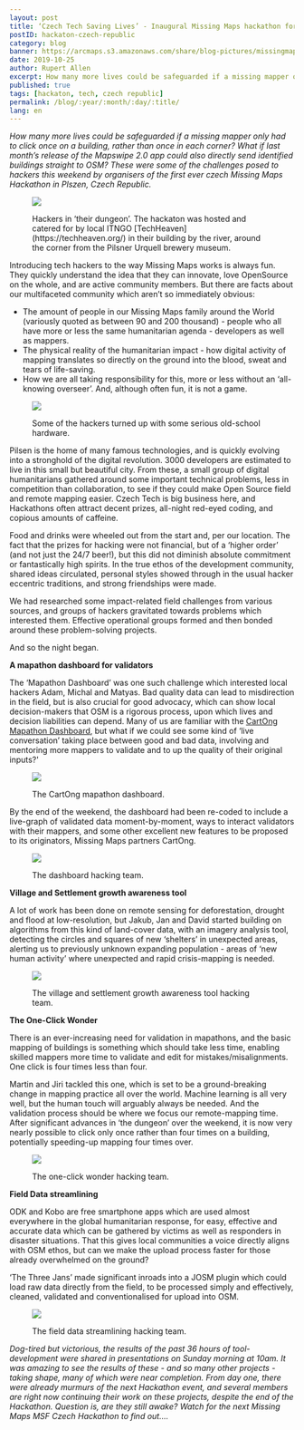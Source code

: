 ```yaml
---
layout: post
title: ‘Czech Tech Saving Lives’ - Inaugural Missing Maps hackathon for Czech Republic. A national first.
postID: hackaton-czech-republic
category: blog
banner: https://arcmaps.s3.amazonaws.com/share/blog-pictures/missingmaps-blog_20191025_one-click-hacking-team.jpg
date: 2019-10-25
author: Rupert Allen
excerpt: How many more lives could be safeguarded if a missing mapper only had to click once on a building, rather than once in each corner? What if last month’s release of the Mapswipe 2.0 app could also directly send identified buildings straight to OSM? These were some of the challenges posed to hackers this weekend by organisers of the first ever czech Missing Maps Hackathon in Plszen, Czech Republic.
published: true
tags: [hackaton, tech, czech republic]
permalink: /blog/:year/:month/:day/:title/
lang: en
---
```


*How many more lives could be safeguarded if a missing mapper only had to click once on a building, rather than once in each corner? What if last month’s release of the Mapswipe 2.0 app could also directly send identified buildings straight to OSM? These were some of the challenges posed to hackers this weekend by organisers of the first ever czech Missing Maps Hackathon in Plszen, Czech Republic.*

<figure>
<img src="https://arcmaps.s3.amazonaws.com/share/blog-pictures/missingmaps-blog_20191025_techheaven.jpg">
<p class="caption">Hackers in ‘their dungeon’. The hackaton was hosted and catered for by local ITNGO [TechHeaven](https://techheaven.org/) in their building by the river, around the corner from the Pilsner Urquell brewery museum.</p>
</figure>

Introducing tech hackers to the way Missing Maps works is always fun. They quickly understand the idea that they can innovate, love OpenSource on the whole, and are active community members. But there are facts about our multifaceted community which aren’t so immediately obvious:

- The amount of people in our Missing Maps family around the World (variously quoted as between 90 and 200 thousand) - people who all have more or less the same humanitarian agenda - developers as well as mappers.
- The physical reality of the humanitarian impact - how digital activity of mapping translates so directly on the ground into the blood, sweat and tears of life-saving.
- How we are all taking responsibility for this, more or less without an ‘all-knowing overseer’. And, although often fun, it is not a game.

<figure>
<img src="https://arcmaps.s3.amazonaws.com/share/blog-pictures/missingmaps-blog_20191025_old-school-hardware.jpg">
<p class="caption">Some of the hackers turned up with some serious old-school hardware.</p>
</figure>

Pilsen is the home of many famous technologies, and is quickly evolving into a stronghold of the digital revolution. 3000 developers are estimated to live in this small but beautiful city. From these, a small group of digital humanitarians gathered around some important technical problems, less in competition than collaboration, to see if they could make Open Source field and remote mapping easier. Czech Tech is big business here, and Hackathons often attract decent prizes, all-night red-eyed coding, and copious amounts of caffeine. 

Food and drinks were wheeled out from the start and, per our location. The fact that the prizes for hacking were not financial, but of a ‘higher order’ (and not just the 24/7 beer!), but this did not diminish absolute commitment or fantastically high spirits. In the true ethos of the development community, shared ideas circulated, personal styles showed through in the usual hacker eccentric traditions, and strong friendships were made.

We had researched some impact-related field challenges from various sources, and groups of hackers gravitated towards problems which interested them. Effective operational groups formed and then bonded around these problem-solving projects.

And so the night began. 

**A mapathon dashboard for validators**

The ‘Mapathon Dashboard’ was one such challenge which interested local hackers Adam, Michal and Matyas. Bad quality data can lead to misdirection in the field, but is also crucial for good advocacy, which can show local decision-makers that OSM is a rigorous process, upon which lives and decision liabilities can depend. Many of us are familiar with the [CartOng Mapathon Dashboard](http://mapathon.cartong.org/), but what if we could see some kind of ‘live conversation’ taking place between good and bad data, involving and mentoring more mappers to validate and to up the quality of their original inputs?'

<figure>
<img src="https://arcmaps.s3.amazonaws.com/share/blog-pictures/missingmaps-blog_20191025_mapathon-dashboard.png">
<p class="caption">The CartOng mapathon dashboard.</p>
</figure>

By the end of the weekend, the dashboard had been re-coded to include a live-graph of validated data moment-by-moment, ways to interact validators with their mappers, and some other excellent new features to be proposed to its originators, Missing Maps partners CartOng.

<figure>
<img src="https://arcmaps.s3.amazonaws.com/share/blog-pictures/missingmaps-blog_20191025D_dashboard-hacking-team.jpg">
<p class="caption">The dashboard hacking team.</p>
</figure>

**Village and Settlement growth awareness tool**

A lot of work has been done on remote sensing for deforestation, drought and flood at low-resolution, but Jakub, Jan and David started building on algorithms from this kind of land-cover data, with an imagery analysis tool, detecting the circles and squares of new ‘shelters’ in unexpected areas, alerting us to previously unknown expanding population -  areas of ‘new human activity’ where unexpected and rapid crisis-mapping is needed.

<figure>
<img src="https://arcmaps.s3.amazonaws.com/share/blog-pictures/missingmaps-blog_20191025_village-growth-hacking-team.jpg">
<p class="caption">The village and settlement growth awareness tool hacking team.</p>
</figure>

**The One-Click Wonder**

There is an ever-increasing need for validation in mapathons, and the basic mapping of buildings is something which should take less time, enabling skilled mappers more time to validate and edit for mistakes/misalignments. One click is four times less than four.

Martin and Jiri tackled this one, which is set to be a ground-breaking change in mapping practice all over the world. Machine learning is all very well, but the human touch will arguably always be needed. And the validation process should be where we focus our remote-mapping time.  After significant advances in ‘the dungeon’ over the weekend, it is now very nearly possible to click only once rather than four times on a building, potentially speeding-up mapping four times over. 

<figure>
<img src="https://arcmaps.s3.amazonaws.com/share/blog-pictures/missingmaps-blog_20191025_one-click-hacking-team.jpg">
<p class="caption">The one-click wonder hacking team.</p>
</figure>

**Field Data streamlining**

ODK and Kobo are free smartphone apps which are used almost everywhere in the global humanitarian response, for easy, effective and accurate data which can be gathered by victims as well as responders in disaster situations. That this gives local communities a voice directly aligns with OSM ethos, but can we make the upload process faster for those already overwhelmed on the ground?

‘The Three Jans’ made significant inroads into a JOSM plugin which could load raw data directly from the field, to be processed simply and effectively, cleaned, validated and conventionalised for upload into OSM.

<figure>
<img src="https://arcmaps.s3.amazonaws.com/share/blog-pictures/missingmaps-blog_20191025_field-data-hacking-team.jpg">
<p class="caption">The field data streamlining hacking team.</p>
</figure>

*Dog-tired but victorious, the results of the past 36 hours of tool-development were shared in presentations on Sunday morning at 10am. It was amazing to see the results of these - and so many other projects - taking shape, many of which were near completion. From day one, there were already murmurs of the next Hackathon event, and several members are right now continuing their work on these projects, despite the end of the Hackathon. Question is, are they still awake? Watch for the next Missing Maps MSF Czech Hackathon to find out....*
